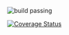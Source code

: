 ![build passing](https://api.travis-ci.org/bergmannlucas/api-copa-node.svg?branch=develop)

[![Coverage Status](https://coveralls.io/repos/github/bergmannlucas/api-copa-node/badge.svg?branch=master)](https://coveralls.io/github/bergmannlucas/api-copa-node?branch=master)
